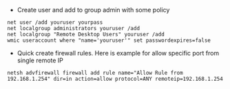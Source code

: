 - Create user and add to group admin with some policy

```
net user /add youruser yourpass
net localgroup administrators youruser /add
net localgroup "Remote Desktop Users" youruser /add
wmic useraccount where "name='youruser'" set passwordexpires=false
```


- Quick create firewall rules. Here is example for allow specific port from single remote IP
```
netsh advfirewall firewall add rule name="Allow Rule from 192.168.1.254" dir=in action=allow protocol=ANY remoteip=192.168.1.254
```
